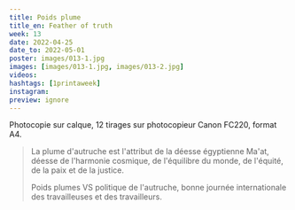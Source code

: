```yaml
---
title: Poids plume 
title_en: Feather of truth
week: 13
date: 2022-04-25
date_to: 2022-05-01
poster: images/013-1.jpg
images: [images/013-1.jpg, images/013-2.jpg]
videos: 
hashtags: [1printaweek]
instagram: 
preview: ignore
---
```


Photocopie sur calque, 12 tirages sur photocopieur Canon FC220, format A4.

> La plume d'autruche est l'attribut de la déesse égyptienne Ma'at, déesse de l'harmonie cosmique, de l'équilibre du monde, de l'équité, de la paix et de la justice. 
>
> Poids plumes VS politique de l'autruche, bonne journée internationale des travailleuses et des travailleurs.
>
> 


